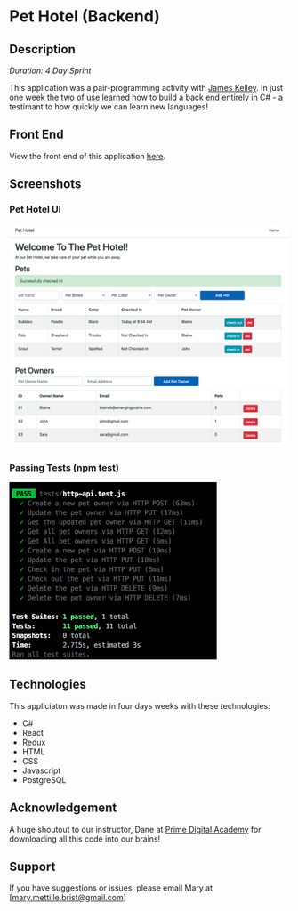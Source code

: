 # Pet Hotel (Backend)

## Description

_Duration: 4 Day Sprint_

This application was a pair-programming activity with [James Kelley](https://github.com/jkkelley). In just one week the two of use learned how to build a back end entirely in C# - a testimant to how quickly we can learn new languages!

## Front End
View the front end of this application [here](https://github.com/MMettille/pet-hotel-frontend).

## Screenshots
### Pet Hotel UI
![Pet Hotel Screenshot](pet-hotel.png)

### Passing Tests (npm test)
![Passing Tests](tests.png)

## Technologies

This appliciaton was made in four days weeks with these technologies:
- C#
- React
- Redux
- HTML
- CSS
- Javascript
- PostgreSQL

## Acknowledgement
A huge shoutout to our instructor, Dane at [Prime Digital Academy](www.primeacademy.io) for downloading all this code into our brains!

## Support
If you have suggestions or issues, please email Mary at [mary.mettille.brist@gmail.com]

